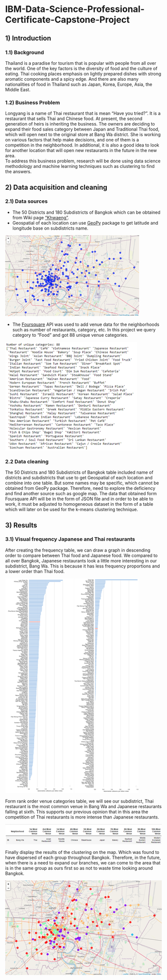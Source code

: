 # IBM-Data-Science-Professional-Certificate-Capstone-Project

## 1) Introduction  
###  1.1) Background  
   Thailand is a paradise for tourism that is popular with people from all over the world. One of the key factors is the diversity of food and the culture of eating. Thai cooking places emphasis on lightly prepared dishes with strong aromatic components and a spicy edge. And there are also many nationalities of food in Thailand such as Japan, Korea, Europe, Asia, the Middle East.  

###  1.2) Business Problem   
   Longyang is a name of Thai restaurant that is mean “Have you tried?”. It is a restaurant that sells Thai and Chinese food. At present, the second generation of heirs is inheriting the business. The owners are deciding to expand their food sales category between Japan and Traditional Thai food, which will open next to the original store at Bang Wa district.  She is working on various factors that help make decisions, and one of them is a competition in the neighborhood. In additional, it is also a good idea to look for another location that will open new restaurants in the future in the new area.  
   To address this business problem, research will be done using data science methodology and machine learning techniques such as clustering to find the answers.

## 2) Data acquisition and cleaning  
###  2.1) Data sources  

- The 50 Districts and 180 Subdistricts of Bangkok which can be obtained from Wiki page [“Khwaeng”](https://en.wikipedia.org/wiki/Khwaeng).
- Geospatial of each location can use [GeoPy](https://geopy.readthedocs.io/en/stable/) package to get latitude and longitude base on subdistricts name.  
  
![Khwaeng](./img/Khwaeng.png)  

- The [Foursquare](https://developer.foursquare.com/) API was used to add venue data for the neighborhoods such as number of restaurants, category, etc. In this project we query category to “Food” and got 88 unique venue categories.  
  
![Food_categories](./img/Food_categories.png) 

###  2.2 Data cleaning  
   The 50 Districts and 180 Subdistricts of Bangkok table included name of districts and subdistricts that use to get Geospatial of each location and combine into one table. But some names may be specific, which cannot be obtained from GeoPy package. Therefore, need to explore the deficiency and find another source such as google map.
The data that obtained form Foursquare API will be in the form of JSON file and in order to be able to work, it must be adjusted to homogeneous dataset in the form of a table which will later on be used for the k-means clustering technique.

## 3) Results
###  3.1) Visual frequency Japanese and Thai restaurants
   After creating the frequency table, we can draw a graph in descending order to compare between Thai food and Japanese food. We compared to all over Bangkok, Japanese restaurants look a little more interesting in our subdistrict, Bang Wa. This is because it has less frequency proportions and a lower order than Thai food.  
  
![Thai_Food](./img/Thai_food.png) ![Japan_Food](./img/Japan_food.png)  

   Form rank order venue categories table, we will see our subdistrict, Thai restaurant is the most common venue in Bang Wa and Japanese restaurants falling at sixth. This supports our previous opinion that in this area the competition of Thai restaurants is more intense than Japanese restaurants.  
  
![Food_rank](./img/Food_rank.png)  

   Finally display the results of the clustering on the map. Which was found to have dispersed of each group throughout Bangkok. Therefore, in the future, when there is a need to expand our branches, we can come to the area that is in the same group as ours first so as not to waste time looking around Bangkok.  
  
![Cluster_map](./img/Cluster_map.png) 







